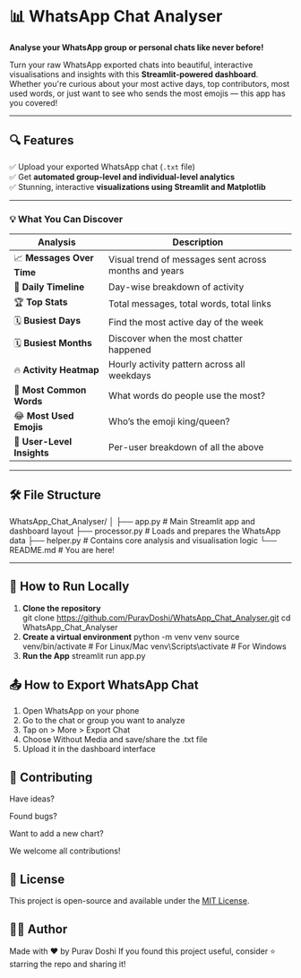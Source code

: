 # 📊 WhatsApp Chat Analyser

**Analyse your WhatsApp group or personal chats like never before!**

Turn your raw WhatsApp exported chats into beautiful, interactive visualisations and insights with this **Streamlit-powered dashboard**. Whether you're curious about your most active days, top contributors, most used words, or just want to see who sends the most emojis — this app has you covered!

---

## 🔍 Features

✅ Upload your exported WhatsApp chat (`.txt` file)  
✅ Get **automated group-level and individual-level analytics**  
✅ Stunning, interactive **visualizations using Streamlit and Matplotlib**  

---

### 💡 What You Can Discover

| Analysis | Description |
|----------|-------------|
| 📈 **Messages Over Time** | Visual trend of messages sent across months and years |
| 📆 **Daily Timeline** | Day-wise breakdown of activity |
| 🏆 **Top Stats** | Total messages, total words, total links |
| 🗓️ **Busiest Days** | Find the most active day of the week |
| 🗓️ **Busiest Months** | Discover when the most chatter happened |
| 🔥 **Activity Heatmap** | Hourly activity pattern across all weekdays |
| 💬 **Most Common Words** | What words do people use the most? |
| 😂 **Most Used Emojis** | Who’s the emoji king/queen? |
| 👥 **User-Level Insights** | Per-user breakdown of all the above |

---

## 🛠️ File Structure
WhatsApp_Chat_Analyser/
│
├── app.py # Main Streamlit app and dashboard layout
├── processor.py # Loads and prepares the WhatsApp data
├── helper.py # Contains core analysis and visualisation logic
└── README.md # You are here!


---

## 🚀 How to Run Locally

1. **Clone the repository**  
   git clone https://github.com/PuravDoshi/WhatsApp_Chat_Analyser.git
   cd WhatsApp_Chat_Analyser
2. **Create a virtual environment**
    python -m venv venv
    source venv/bin/activate  # For Linux/Mac
    venv\Scripts\activate     # For Windows
3. **Run the App**
    streamlit run app.py

## 📤 How to Export WhatsApp Chat
1. Open WhatsApp on your phone
2. Go to the chat or group you want to analyze
3. Tap on > More > Export Chat
4. Choose Without Media and save/share the .txt file
5. Upload it in the dashboard interface

## 🙌 Contributing
Have ideas? 

Found bugs? 

Want to add a new chart?

We welcome all contributions!

## 📄 License
This project is open-source and available under the [MIT License](LICENSE).


## 🙋‍♂️ Author
Made with ❤️ by Purav Doshi
If you found this project useful, consider ⭐ starring the repo and sharing it!